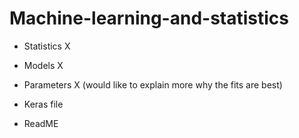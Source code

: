# Machine-learning-and-statistics

- Statistics X

- Models X 

- Parameters X (would like to explain more why the fits are best)

- Keras file 

- ReadME

